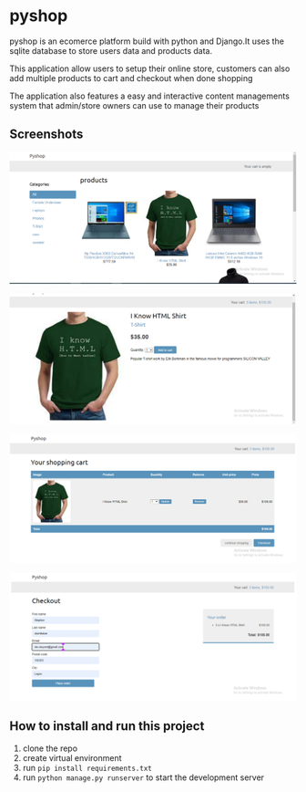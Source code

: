 # pyshop
pyshop is an ecomerce platform build with python and Django.It uses the sqlite database to store users data and products data.

This application allow users to setup their online store, customers can also add multiple products to cart and checkout when done shopping

The application also features a easy and interactive content managements system that admin/store owners can use to manage their products

## Screenshots
![picture alt](public/pic1.png "Products Home page")


![picture alt](public/pic2.png "Product Details page")


![picture alt](public/pic3.png "Cart")

![picture alt](public/pic4.png "Checkout page")

## How to install and run this project
1. clone the repo
2. create virtual environment 
3. run `pip install requirements.txt`
4. run `python manage.py runserver` to start the development server